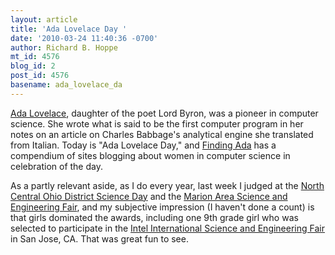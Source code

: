 ```yaml
---
layout: article
title: 'Ada Lovelace Day '
date: '2010-03-24 11:40:36 -0700'
author: Richard B. Hoppe
mt_id: 4576
blog_id: 2
post_id: 4576
basename: ada_lovelace_da
---
```

[Ada Lovelace](http://en.wikipedia.org/wiki/Ada_Lovelace), daughter of the poet Lord Byron, was a pioneer in computer science.  She wrote what is said to be the first computer program in her notes on an article on Charles Babbage's analytical engine she translated from Italian.  Today is "Ada Lovelace Day," and [Finding Ada](http://findingada.com/) has a compendium of sites blogging about women in computer science in celebration of the day.

As a partly relevant aside, as I do every year, last week I judged at the [North Central Ohio District Science Day](http://academic.marion.ohio-state.edu/sciencefair/DSD.htm) and the [Marion Area Science and Engineering Fair](http://academic.marion.ohio-state.edu/sciencefair/MASEF.htm), and my subjective impression (I haven't done a count) is that girls dominated the awards, including one 9th grade girl who was selected to participate in the [Intel International Science and Engineering Fair](http://www.societyforscience.org/ISEF/) in San Jose, CA.  That was great fun to see.
